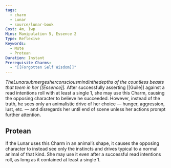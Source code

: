 ```yaml
---
tags:
  - charm
  - Lunar
  - source/lunar-book
Cost: 4m, 1wp
Mins: Manipulation 5, Essence 2
Type: Reflexive
Keywords:
  - Mute
  - Protean
Duration: Instant
Prerequisite Charms:
  - "[[Forgotten Self Wisdom]]"
---
```

*TheLunarsubmergesherconsciousmindinthedepths of the countless beasts that teem in her [[Essence]].*
After successfully asserting [[Guile]] against a read intentions roll with at least a single 1, she may use this Charm, causing the opposing character to believe he succeeded. However, instead of the truth, he sees only an animalistic drive of her choice — hunger, aggression, lust, etc. — and disregards her until end of scene unless her actions prompt further attention. 
## Protean 

If the Lunar uses this Charm in an animal’s shape, it causes the opposing character to instead see only the instincts and drives typical to a normal animal of that kind. She may use it even after a successful read intentions roll, as long as it contained at least a single 1.